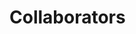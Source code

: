 # Collaborators


<!-- <div class="grid cards" markdown>

- <img src="../../team/logos/wp_logo_navy_hi.png" style="height: 55px; vertical-align: top; float: left; margin-right: 10px;"> Worldpop: Andy Tatem.
- <img src="../../team/logos/who-emblem.png" style="height: 55px; vertical-align: top; float: left; margin-right: 10px;"> WHO: Charlton Callendar, Haidong Wang, Luhua Zhao
- <img src="../../team/logos/DHS-logo.png"  style="width: 55px; vertical-align: top; float: left; margin-right: 10px;"> DHS: Ben Mayala, Trevor Croft, Courtney Allen.
- <img src="../../team/logos/usaid-logo.png"  style="width: 55px; vertical-align: top; float: left; margin-right: 10px;"> USAID: William Weiss.

</div> -->
